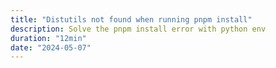 ```yaml
---
title: "Distutils not found when running pnpm install"
description: Solve the pnpm install error with python env
duration: "12min"
date: "2024-05-07"
---
```

